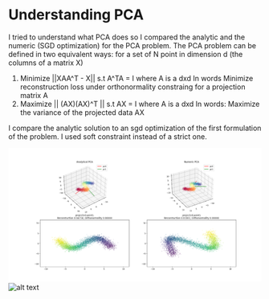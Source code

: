 
# Understanding PCA
I tried to understand what PCA does so I compared the analytic and the numeric (SGD optimization) 
for the PCA problem.
The PCA problem can be defined in two equivalent ways:
for a set of N point in dimension d (the columns of a matrix X)
1. Minimize ||XAA^T - X|| s.t A^TA = I  where A is a dxd
 In words Minimize reconstruction loss under orthonormality constraing 
 for a projection matrix A
2. Maximize || (AX)(AX)^T || s.t AX = I  where A is a dxd
 In words: Maximize the variance of the projected data AX

I compare the analytic solution to an sgd optimization of the first formulation of the problem.
I used soft constraint instead of a strict one.


![alt text](../assets/understanding_pca_3d_sine.png)
![alt text](../assets/understanding_swiss_roll.png)
